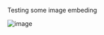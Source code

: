 Testing some image embeding

![image](https://user-images.githubusercontent.com/65366947/88021833-09dbad00-cae3-11ea-8b07-715e60a9b596.png)
